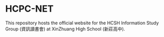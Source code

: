 # HCPC-NET
This repository hosts the official website for the HCSH Information Study Group (資訊讀書會) at XinZhuang High School (新莊高中).
